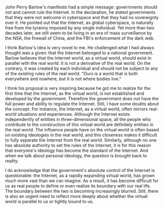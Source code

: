 John Perry Barlow's manifesto had a simple message: governments should not and cannot rule the Internet. In the declaration, he stated governments that they were not welcome in cyberspace and that they had no sovereignty over it. He pointed out that the Internet, as global cyberspace, is naturally free from the tyranny imposed by any single individual. Yet more than two decades later, we still seem to be living in an era of mass surveillance by the NSA, the firewall of China, and the FBI's enforcement of the dark web.

I think Barlow's idea is very novel to me. He challenged what I had always thought was a given: that the Internet belonged to a national government. Barlow believes that the Internet world, as a virtual world, should exist in parallel with the real world. It is not a derivative of the real world. On the contrary, it was created by each individual and should not be subject to any of the existing rules of the real world. "Ours is a world that is both everywhere and nowhere, but It is not where bodies live."

I think his proposal is very inspiring because he got me to realize for the first time that the Internet, as the virtual world, is not established and developed by the government. Therefore the government does not have the full power and ability to regulate the Internet. Still, I have some doubts about the concept. For instance, the Internet, as a virtual world, often mirrors real-world situations and experiences. Although the Internet exists independently of entities in three-dimensional space, all the people who contribute to the construction of this virtual world are definitely entities in the real world. The influence people have on the virtual world is often based on existing ideologies in the real world, and this closeness makes it difficult to fully separate the Internet from the real world. Similarly, although no one has absolute authority to set the rules of the Internet, it is for this reason that everyone's ideology has become the standard of the Internet. And when we talk about personal ideology, the question is brought back to reality.

I do acknowledge that the government's absolute control of the Internet is questionable: the Internet, as a rapidly expanding virtual world, has grown much more vast than we can imagine. As a result, it has become difficult for us as real people to define or even realize its boundary with our real life. The boundary between the two is becoming increasingly blurred. Still, there is also an urgent need to reflect more deeply about whether the virtual world is parallel to us or tightly bound to us.
